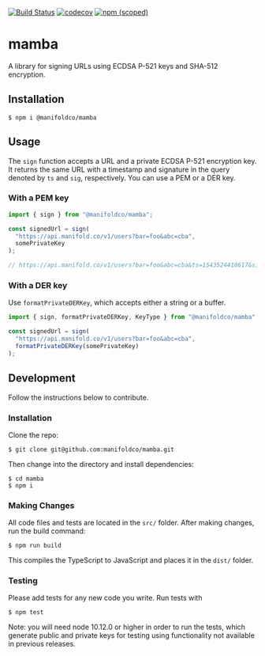[![Build Status](https://travis-ci.org/manifoldco/mamba.svg?branch=master)](https://travis-ci.org/manifoldco/mamba)
[![codecov](https://codecov.io/gh/manifoldco/mamba/branch/master/graph/badge.svg)](https://codecov.io/gh/manifoldco/mamba)
[![npm (scoped)](https://img.shields.io/npm/v/@manifoldco/mamba.svg)](https://www.npmjs.com/package/@manifoldco/mamba)

# mamba

A library for signing URLs using ECDSA P-521 keys and SHA-512 encryption.

## Installation

```
$ npm i @manifoldco/mamba
```

## Usage

The `sign` function accepts a URL and a private ECDSA P-521 encryption key. It returns the same URL with a timestamp and signature in the query denoted by `ts` and `sig`, respectively. You can use a PEM or a DER key.

### With a PEM key

```js
import { sign } from "@manifoldco/mamba";

const signedUrl = sign(
  "https://api.manifold.co/v1/users?bar=foo&abc=cba",
  somePrivateKey
);

// https://api.manifold.co/v1/users?bar=foo&abc=cba&ts=1543524418617&sig=MIGIAkIB8w1v%2F8VqdCXRUvKuTM7F%2F%2B8gpUJe5p2ewronH4Uakw3QD8WGGGxIpkX6bXiDdfUHxoc0K14Rl%2FBLEKQVHxK8pXYCQgFxffVMjMCUOaWbPRthEMSGL%2Fy3RuSPZigHs1RoHsqngrEvbSZwPW3ioLMxIPrjfva%2BxeAD7xHznhaaRyKU6ogX%2Bg%3D%3D
```

### With a DER key

Use `formatPrivateDERKey`, which accepts either a string or a buffer.

```js
import { sign, formatPrivateDERKey, KeyType } from "@manifoldco/mamba";

const signedUrl = sign(
  "https://api.manifold.co/v1/users?bar=foo&abc=cba",
  formatPrivateDERKey(somePrivateKey)
);
```

## Development

Follow the instructions below to contribute.

### Installation

Clone the repo:

```
$ git clone git@github.com:manifoldco/mamba.git
```

Then change into the directory and install dependencies:

```
$ cd mamba
$ npm i
```

### Making Changes

All code files and tests are located in the `src/` folder. After making changes, run the build command:

```
$ npm run build
```

This compiles the TypeScript to JavaScript and places it in the `dist/` folder.

### Testing

Please add tests for any new code you write. Run tests with

```
$ npm test
```

Note: you will need node 10.12.0 or higher in order to run the tests, which generate public and private keys for testing using functionality not available in previous releases.
